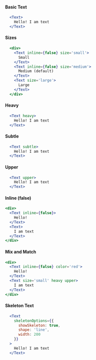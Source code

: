#### Basic Text

```jsx
  <Text>
    Hello! I am text
  </Text>
```

#### Sizes

```jsx
  <div>
    <Text inline={false} size='small'>
      Small
    </Text>
    <Text inline={false} size='medium'>
      Medium (default)
    </Text>
    <Text size='large'>
      Large
    </Text>
  </div>
```

#### Heavy

```jsx
  <Text heavy>
    Hello! I am text
  </Text>
```

#### Subtle

```jsx
  <Text subtle>
    Hello! I am text
  </Text>
```

#### Upper

```jsx
  <Text upper>
    Hello! I am text
  </Text>
```

#### Inline (false)

```jsx
<div>
  <Text inline={false}>
    Hello!
  </Text>
  <Text>
    I am text
  </Text>
</div>
```

#### Mix and Match

```jsx
<div>
  <Text inline={false} color='red'>
    Hello!
  </Text>
  <Text size='small' heavy upper>
    I am text
  </Text>
</div>
```

#### Skeleton Text

```jsx
  <Text
    skeletonOptions={{
      showSkeleton: true,
      shape: 'line',
      width: 200
    }}
  >
    Hello! I am text
  </Text>
```
